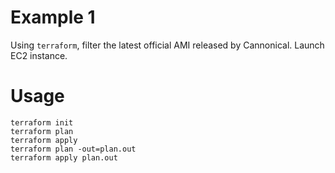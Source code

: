 # Example 1
Using `terraform`, filter the latest official AMI released by Cannonical. Launch EC2 instance.

# Usage
~~~
terraform init
terraform plan
terraform apply
terraform plan -out=plan.out
terraform apply plan.out
~~~